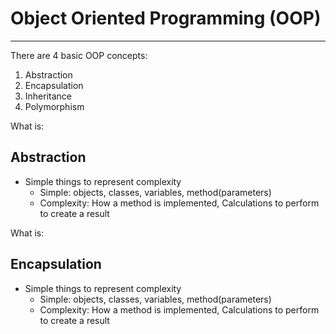 # Object Oriented Programming (OOP)
-----------------------------------
There are 4 basic OOP concepts:
1. Abstraction
2. Encapsulation
3. Inheritance
4. Polymorphism


What is: 
## Abstraction
* Simple things to represent complexity
    * Simple: objects, classes, variables, method(parameters)
    * Complexity: How a method is implemented, Calculations to perform to create a result
    
What is: 
## Encapsulation
* Simple things to represent complexity
    * Simple: objects, classes, variables, method(parameters)
    * Complexity: How a method is implemented, Calculations to perform to create a result
